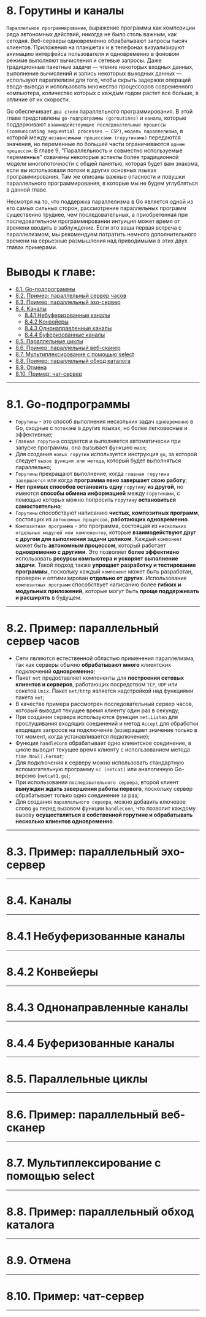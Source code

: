 # 8. Горутины и каналы

`Параллельное программирование`, выражение программы как композиции ряда автономных действий, никогда не было столь
важным, как сегодня. Веб-серверы одновременно обрабатывают запросы тысяч клиентов. Приложения на планшетах и в телефонах
визуализируют анимацию интерфейса пользователя и одновременно в фоновом режиме выполняют вычисления и сетевые запросы.
Даже традиционные пакетные задачи — чтение некоторых входных данных, выполнение вычислений и запись некоторых выходных
данных — используют параллелизм для того, чтобы скрыть задержки операций ввода-вывода и использовать множество
процессоров современного компьютера, количество которых с каждым годом растет все больше, в отличие от их скорости.

Go обеспечивает `два стиля` параллельного программирования. В этой главе представлены `go-подпрограммы (goroutines)` и
`каналы`, которые поддерживают `взаимодействующие последовательные процессы (communicating sequential processes — CSP)`,
`модель параллелизма`, в которой между `независимыми процессами (горутинами)` передаются значения, но переменные по
большей части ограничиваются `одним процессом`. В главе 9, "Параллельность и совместно используемые переменные"
охвачены некоторые аспекты более традиционной модели многопоточности с общей памятью, которая будет вам знакома, если
вы использовали потоки в других основных языках программирования. Там же описаны важные опасности и ловушки
параллельного программирования, в которые мы не будем углубляться в данной главе.

Несмотря на то, что поддержка параллелизма в Go является одной из его самых сильных сторон, рассмотрение параллельных
программ существенно труднее, чем последовательных, а приобретенная при последовательном программировании интуиция может
время от времени вводить в заблуждение. Если это ваша первая встреча с параллелизмом, мы рекомендуем потратить немного
дополнительного времени на серьезные размышления над приводимыми в этих двух главах примерами.

# Выводы к главе:

<!-- TOC -->

* [8.1. Go-подпрограммы](#81-go-подпрограммы)
* [8.2. Пример: параллельный сервер часов](#82-пример-параллельный-сервер-часов)
* [8.3. Пример: параллельный эхо-сервер](#83-пример-параллельный-эхо-сервер)
* [8.4. Каналы](#84-каналы)
	* [8.4.1 Небуферизованные каналы](#841-небуферизованные-каналы)
	* [8.4.2 Конвейеры](#842-конвейеры)
	* [8.4.3 Однонаправленные каналы](#843-однонаправленные-каналы)
	* [8.4.4 Буферизованные каналы](#844-буферизованные-каналы)
* [8.5. Параллельные циклы](#85-параллельные-циклы)
* [8.6. Пример: параллельный веб-сканер](#86-пример-параллельный-веб-сканер)
* [8.7. Мультиплексирование с помощью select](#87-мультиплексирование-с-помощью-select)
* [8.8. Пример: параллельный обход каталога](#88-пример-параллельный-обход-каталога)
* [8.9. Отмена](#89-отмена)
* [8.10. Пример: чат-сервер](#810-пример-чат-сервер)

<!-- TOC -->
____

# 8.1. Go-подпрограммы

* `Горутины` - это способ выполнения нескольких задач `одновременно` в Go, сходные с `потоками` в других языках, но
  более легковесные и эффективные;
* `Главная горутина` создается и выполняется автоматически при запуске программы, она вызывает функцию `main`;
* Для создания `новых горутин` используется инструкция `go`, за которой следует `вызов функции или метода`, который
  будет выполняться параллельно;
* `Горутины` прекращают выполнение, когда `главная горутина завершается` или когда **программа явно завершает свою
  работу**;
* **Нет прямых способов остановить одну** `горутину` **из другой**, но имеются **способы обмена информацией** между
  `горутинами`, с помощью которых можно попросить `горутину` **остановиться самостоятельно**;
* `Горутины` способствуют написанию **чистых, композитных программ**, состоящих из `автономных процессов`, **работающих
  одновременно**.
* `Композитная программа` - это программа, состоящая из `нескольких отдельных модулей или компонентов`, которые
  **взаимодействуют друг с другом для выполнения задачи целиком**. Каждый `компонент` может быть
  **автономным процессом**, который работает **одновременно с другими**. Это позволяет **более эффективно** использовать
  **ресурсы компьютера и ускоряет выполнение задачи**. Такой подход также **упрощает разработку и
  тестирование программы**, поскольку каждый `компонент` может быть разработан, проверен и оптимизирован **отдельно от
  других**. Использование `композитных программ` способствует написанию более **гибких и модульных приложений**, которые
  могут быть **проще поддерживать и расширять** в будущем.

____

# 8.2. Пример: параллельный сервер часов

* Сети являются естественной областью применения параллелизма, так как серверы обычно **обрабатывают много** клиентских
  подключений **одновременно**;
* Пакет `net` предоставляет компоненты для **построения сетевых клиентов и серверов**, работающих
  посредством `TCP`, `UDP` или сокетов `Unix`. Пакет `net/http` является надстройкой над функциями пакета `net`;
* В качестве примера рассмотрен последовательный сервер часов, который выводит текущее время клиенту один раз в секунду;
* При создании сервера используются функция `net.Listen` для прослушивания входящих соединений и метод `Accept` для
  обработки входящих запросов на подключение (возвращает значение только в тот момент, когда устанавливается
  подключение);
* Функция `handleConn` обрабатывает одно клиентское соединение, в цикле выводит текущее время клиенту с использованием
  метода `time.Now().Format`;
* Для подключения к серверу можно использовать стандартную вспомогательную программу `nc (netcat)` или аналогичную
  Go-версию (`netcat1.go`);
* При использовании `последовательного сервера`, второй клиент **вынужден ждать завершения работы первого**, поскольку
  сервер обрабатывает только одно соединение за раз;
* Для создания `параллельного сервера`, можно добавить ключевое слово `go` перед вызовом функции `handleConn`, что
  позволит каждому вызову **осуществляться в собственной горутине и обрабатывать несколько клиентов одновременно**.

____

# 8.3. Пример: параллельный эхо-сервер

____

# 8.4. Каналы

____

# 8.4.1 Небуферизованные каналы

____

# 8.4.2 Конвейеры

____

# 8.4.3 Однонаправленные каналы

____

# 8.4.4 Буферизованные каналы

____

# 8.5. Параллельные циклы

____

# 8.6. Пример: параллельный веб-сканер

____

# 8.7. Мультиплексирование с помощью select

____

# 8.8. Пример: параллельный обход каталога

____

# 8.9. Отмена

____

# 8.10. Пример: чат-сервер

____